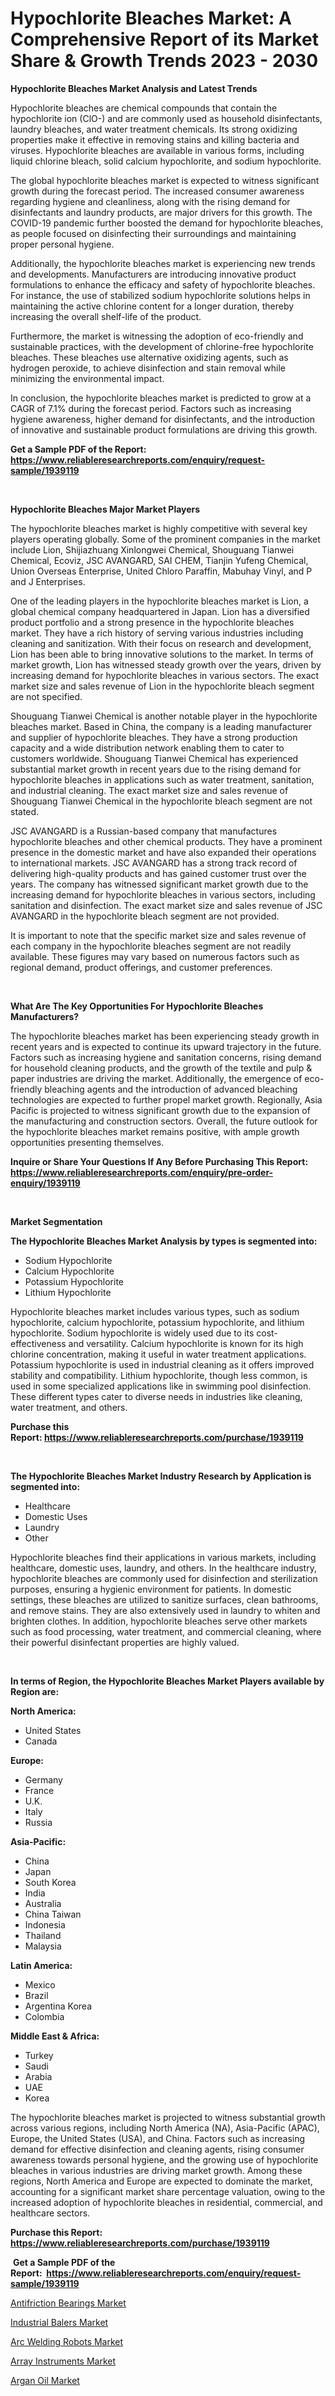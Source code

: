 <p><h1>Hypochlorite Bleaches Market: A Comprehensive Report of its Market Share & Growth Trends 2023 - 2030</h1></p><p><strong>Hypochlorite Bleaches Market Analysis and Latest Trends</strong></p>
<p><p>Hypochlorite bleaches are chemical compounds that contain the hypochlorite ion (ClO-) and are commonly used as household disinfectants, laundry bleaches, and water treatment chemicals. Its strong oxidizing properties make it effective in removing stains and killing bacteria and viruses. Hypochlorite bleaches are available in various forms, including liquid chlorine bleach, solid calcium hypochlorite, and sodium hypochlorite.</p><p>The global hypochlorite bleaches market is expected to witness significant growth during the forecast period. The increased consumer awareness regarding hygiene and cleanliness, along with the rising demand for disinfectants and laundry products, are major drivers for this growth. The COVID-19 pandemic further boosted the demand for hypochlorite bleaches, as people focused on disinfecting their surroundings and maintaining proper personal hygiene.</p><p>Additionally, the hypochlorite bleaches market is experiencing new trends and developments. Manufacturers are introducing innovative product formulations to enhance the efficacy and safety of hypochlorite bleaches. For instance, the use of stabilized sodium hypochlorite solutions helps in maintaining the active chlorine content for a longer duration, thereby increasing the overall shelf-life of the product.</p><p>Furthermore, the market is witnessing the adoption of eco-friendly and sustainable practices, with the development of chlorine-free hypochlorite bleaches. These bleaches use alternative oxidizing agents, such as hydrogen peroxide, to achieve disinfection and stain removal while minimizing the environmental impact.</p><p>In conclusion, the hypochlorite bleaches market is predicted to grow at a CAGR of 7.1% during the forecast period. Factors such as increasing hygiene awareness, higher demand for disinfectants, and the introduction of innovative and sustainable product formulations are driving this growth.</p></p>
<p><strong>Get a Sample PDF of the Report:&nbsp; <a href="https://www.reliableresearchreports.com/enquiry/request-sample/1939119">https://www.reliableresearchreports.com/enquiry/request-sample/1939119</a></strong></p>
<p>&nbsp;</p>
<p><strong>Hypochlorite Bleaches Major Market Players</strong></p>
<p><p>The hypochlorite bleaches market is highly competitive with several key players operating globally. Some of the prominent companies in the market include Lion, Shijiazhuang Xinlongwei Chemical, Shouguang Tianwei Chemical, Ecoviz, JSC AVANGARD, SAI CHEM, Tianjin Yufeng Chemical, Union Overseas Enterprise, United Chloro Paraffin, Mabuhay Vinyl, and P and J Enterprises.</p><p>One of the leading players in the hypochlorite bleaches market is Lion, a global chemical company headquartered in Japan. Lion has a diversified product portfolio and a strong presence in the hypochlorite bleaches market. They have a rich history of serving various industries including cleaning and sanitization. With their focus on research and development, Lion has been able to bring innovative solutions to the market. In terms of market growth, Lion has witnessed steady growth over the years, driven by increasing demand for hypochlorite bleaches in various sectors. The exact market size and sales revenue of Lion in the hypochlorite bleach segment are not specified.</p><p>Shouguang Tianwei Chemical is another notable player in the hypochlorite bleaches market. Based in China, the company is a leading manufacturer and supplier of hypochlorite bleaches. They have a strong production capacity and a wide distribution network enabling them to cater to customers worldwide. Shouguang Tianwei Chemical has experienced substantial market growth in recent years due to the rising demand for hypochlorite bleaches in applications such as water treatment, sanitation, and industrial cleaning. The exact market size and sales revenue of Shouguang Tianwei Chemical in the hypochlorite bleach segment are not stated.</p><p>JSC AVANGARD is a Russian-based company that manufactures hypochlorite bleaches and other chemical products. They have a prominent presence in the domestic market and have also expanded their operations to international markets. JSC AVANGARD has a strong track record of delivering high-quality products and has gained customer trust over the years. The company has witnessed significant market growth due to the increasing demand for hypochlorite bleaches in various sectors, including sanitation and disinfection. The exact market size and sales revenue of JSC AVANGARD in the hypochlorite bleach segment are not provided.</p><p>It is important to note that the specific market size and sales revenue of each company in the hypochlorite bleaches segment are not readily available. These figures may vary based on numerous factors such as regional demand, product offerings, and customer preferences.</p></p>
<p>&nbsp;</p>
<p><strong>What Are The Key Opportunities For Hypochlorite Bleaches Manufacturers?</strong></p>
<p><p>The hypochlorite bleaches market has been experiencing steady growth in recent years and is expected to continue its upward trajectory in the future. Factors such as increasing hygiene and sanitation concerns, rising demand for household cleaning products, and the growth of the textile and pulp & paper industries are driving the market. Additionally, the emergence of eco-friendly bleaching agents and the introduction of advanced bleaching technologies are expected to further propel market growth. Regionally, Asia Pacific is projected to witness significant growth due to the expansion of the manufacturing and construction sectors. Overall, the future outlook for the hypochlorite bleaches market remains positive, with ample growth opportunities presenting themselves.</p></p>
<p><strong>Inquire or Share Your Questions If Any Before Purchasing This Report: <a href="https://www.reliableresearchreports.com/enquiry/pre-order-enquiry/1939119">https://www.reliableresearchreports.com/enquiry/pre-order-enquiry/1939119</a></strong></p>
<p>&nbsp;</p>
<p><strong>Market Segmentation</strong></p>
<p><strong>The Hypochlorite Bleaches Market Analysis by types is segmented into:</strong></p>
<p><ul><li>Sodium Hypochlorite</li><li>Calcium Hypochlorite</li><li>Potassium Hypochlorite</li><li>Lithium Hypochlorite</li></ul></p>
<p><p>Hypochlorite bleaches market includes various types, such as sodium hypochlorite, calcium hypochlorite, potassium hypochlorite, and lithium hypochlorite. Sodium hypochlorite is widely used due to its cost-effectiveness and versatility. Calcium hypochlorite is known for its high chlorine concentration, making it useful in water treatment applications. Potassium hypochlorite is used in industrial cleaning as it offers improved stability and compatibility. Lithium hypochlorite, though less common, is used in some specialized applications like in swimming pool disinfection. These different types cater to diverse needs in industries like cleaning, water treatment, and others.</p></p>
<p><strong>Purchase this Report:&nbsp;<a href="https://www.reliableresearchreports.com/purchase/1939119">https://www.reliableresearchreports.com/purchase/1939119</a></strong></p>
<p>&nbsp;</p>
<p><strong>The Hypochlorite Bleaches Market Industry Research by Application is segmented into:</strong></p>
<p><ul><li>Healthcare</li><li>Domestic Uses</li><li>Laundry</li><li>Other</li></ul></p>
<p><p>Hypochlorite bleaches find their applications in various markets, including healthcare, domestic uses, laundry, and others. In the healthcare industry, hypochlorite bleaches are commonly used for disinfection and sterilization purposes, ensuring a hygienic environment for patients. In domestic settings, these bleaches are utilized to sanitize surfaces, clean bathrooms, and remove stains. They are also extensively used in laundry to whiten and brighten clothes. In addition, hypochlorite bleaches serve other markets such as food processing, water treatment, and commercial cleaning, where their powerful disinfectant properties are highly valued.</p></p>
<p>&nbsp;</p>
<p><strong>In terms of Region, the Hypochlorite Bleaches Market Players available by Region are:</strong></p>
<p>
    <p> <strong> North America: </strong>
        <ul>
            <li>United States</li>
            <li>Canada</li>
        </ul>
        </p> 
    <p> <strong> Europe: </strong>
        <ul>
            <li>Germany</li>
            <li>France</li>
            <li>U.K.</li>
            <li>Italy</li>
            <li>Russia</li>
        </ul>
        </p> 
    <p> <strong> Asia-Pacific: </strong>
        <ul>
            <li>China</li>
            <li>Japan</li>
            <li>South Korea</li>
            <li>India</li>
            <li>Australia</li>
            <li>China Taiwan</li>
            <li>Indonesia</li>
            <li>Thailand</li>
            <li>Malaysia</li>
        </ul>
        </p> 
    <p> <strong> Latin America: </strong>
        <ul>
            <li>Mexico</li>
            <li>Brazil</li>
            <li>Argentina Korea</li>
            <li>Colombia</li>
        </ul>
        </p> 
    <p> <strong> Middle East & Africa: </strong>
        <ul>
            <li>Turkey</li>
            <li>Saudi</li>
            <li>Arabia</li>
            <li>UAE</li>
            <li>Korea</li>
        </ul>
    </p>
    </p>
<p><p>The hypochlorite bleaches market is projected to witness substantial growth across various regions, including North America (NA), Asia-Pacific (APAC), Europe, the United States (USA), and China. Factors such as increasing demand for effective disinfection and cleaning agents, rising consumer awareness towards personal hygiene, and the growing use of hypochlorite bleaches in various industries are driving market growth. Among these regions, North America and Europe are expected to dominate the market, accounting for a significant market share percentage valuation, owing to the increased adoption of hypochlorite bleaches in residential, commercial, and healthcare sectors.</p></p>
<p><strong>Purchase this Report: <a href="https://www.reliableresearchreports.com/purchase/1939119">https://www.reliableresearchreports.com/purchase/1939119</a></strong></p>
<p>&nbsp;<strong>Get a Sample PDF of the Report:&nbsp;&nbsp;<a href="https://www.reliableresearchreports.com/enquiry/request-sample/1939119">https://www.reliableresearchreports.com/enquiry/request-sample/1939119</a></strong></p>
<p><strong></strong></p>
<p><p><a href="https://medium.com/@carolclarkson766/antifriction-bearings-market-research-report-its-history-and-forecast-2023-to-2030-58b8ed4453c3">Antifriction Bearings Market</a></p><p><a href="https://medium.com/@jenniferwhite656/analyzing-industrial-balers-market-global-industry-perspective-and-forecast-2023-to-2030-cce48afa6c47">Industrial Balers Market</a></p><p><a href="https://medium.com/@bernadetteball666/arc-welding-robots-market-size-reveals-the-best-marketing-channels-in-global-industry-c542e9ad6a12">Arc Welding Robots Market</a></p><p><a href="https://medium.com/@laurenglover76/array-instruments-market-size-market-outlook-and-market-forecast-2023-to-2030-aa715256fe58">Array Instruments Market</a></p><p><a href="https://medium.com/@royalmiller09/argan-oil-market-size-cagr-trends-2024-2030-c8ecca2b8875">Argan Oil Market</a></p></p>